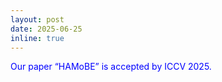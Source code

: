 ```yaml
---
layout: post
date: 2025-06-25
inline: true
---
```

<span style="color: blue;"> Our paper “HAMoBE” is accepted by ICCV 2025.</span>  
